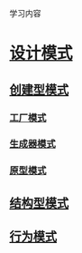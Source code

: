 学习内容

# [设计模式](https://github.com/jieTurbo/study/blob/main/page/%E8%AE%BE%E8%AE%A1%E6%A8%A1%E5%BC%8F.md)
## [创建型模式](https://github.com/jieTurbo/study/blob/main/page/%E8%AE%BE%E8%AE%A1%E6%A8%A1%E5%BC%8F.md#%E5%88%9B%E5%BB%BA%E5%9E%8B%E6%A8%A1%E5%BC%8F)
### [工厂模式](https://github.com/jieTurbo/study/blob/main/page/%E8%AE%BE%E8%AE%A1%E6%A8%A1%E5%BC%8F.md#%E5%B7%A5%E5%8E%82%E6%A8%A1%E5%BC%8F)
### [生成器模式](https://github.com/jieTurbo/study/blob/main/page/%E8%AE%BE%E8%AE%A1%E6%A8%A1%E5%BC%8F.md#%E7%94%9F%E6%88%90%E5%99%A8%E6%A8%A1%E5%BC%8F)
### [原型模式](https://github.com/jieTurbo/study/blob/main/page/%E8%AE%BE%E8%AE%A1%E6%A8%A1%E5%BC%8F.md#%E5%8D%95%E4%BE%8B%E6%A8%A1%E5%BC%8F)
## [结构型模式](https://github.com/jieTurbo/study/blob/main/page/%E8%AE%BE%E8%AE%A1%E6%A8%A1%E5%BC%8F.md#%E7%BB%93%E6%9E%84%E5%9E%8B%E6%A8%A1%E5%BC%8F)
## [行为模式](https://github.com/jieTurbo/study/blob/main/page/%E8%AE%BE%E8%AE%A1%E6%A8%A1%E5%BC%8F.md#%E8%A1%8C%E4%B8%BA%E6%A8%A1%E5%BC%8F)
